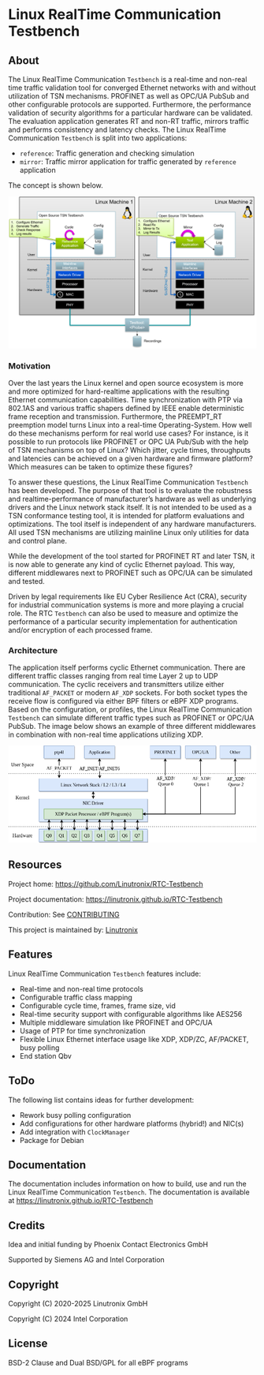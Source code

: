 # Linux RealTime Communication Testbench

## About

The Linux RealTime Communication `Testbench` is a real-time and non-real time traffic validation
tool for converged Ethernet networks with and without utilization of TSN mechanisms. PROFINET as
well as OPC/UA PubSub and other configurable protocols are supported. Furthermore, the performance
validation of security algorithms for a particular hardware can be validated. The evaluation
application generates RT and non-RT traffic, mirrors traffic and performs consistency and latency
checks. The Linux RealTime Communication `Testbench` is split into two applications:

- `reference`: Traffic generation and checking simulation
- `mirror`: Traffic mirror application for traffic generated by `reference`
  application

The concept is shown below.

<img src="Documentation/images/overview.png" width="600" alt="Linux RealTime Communication Testbench" />

### Motivation

Over the last years the Linux kernel and open source ecosystem is more and more optimized for
hard-realtime applications with the resulting Ethernet communication capabilities. Time
synchronization with PTP via 802.1AS and various traffic shapers defined by IEEE enable
deterministic frame reception and transmission. Furthermore, the PREEMPT_RT preemption model turns
Linux into a real-time Operating-System. How well do these mechanisms perform for real world use
cases? For instance, is it possible to run protocols like PROFINET or OPC UA Pub/Sub with the help
of TSN mechanisms on top of Linux? Which jitter, cycle times, throughputs and latencies can be
achieved on a given hardware and firmware platform? Which measures can be taken to optimize these
figures?

To answer these questions, the Linux RealTime Communication `Testbench` has been developed. The
purpose of that tool is to evaluate the robustness and realtime-performance of manufacturer’s
hardware as well as underlying drivers and the Linux network stack itself. It is not intended to be
used as a TSN conformance testing tool, it is intended for platform evaluations and
optimizations. The tool itself is independent of any hardware manufacturers. All used TSN mechanisms
are utilizing mainline Linux only utilities for data and control plane.

While the development of the tool started for PROFINET RT and later TSN, it is now able to generate
any kind of cyclic Ethernet payload. This way, different middlewares next to PROFINET such as OPC/UA
can be simulated and tested.

Driven by legal requirements like EU Cyber Resilience Act (CRA), security for industrial
communication systems is more and more playing a crucial role. The RTC `Testbench` can also be used
to measure and optimize the performance of a particular security implementation for authentication
and/or encryption of each processed frame.

### Architecture

The application itself performs cyclic Ethernet communication. There are
different traffic classes ranging from real time Layer 2 up to UDP
communication. The cyclic receivers and transmitters utilize either traditional
`AF_PACKET` or modern `AF_XDP` sockets. For both socket types the receive
flow is configured via either BPF filters or eBPF XDP programs. Based on the
configuration, or profiles, the Linux RealTime Communication `Testbench` can simulate different
traffic types such as PROFINET or OPC/UA PubSub. The image below shows an
example of three different middlewares in combination with non-real time
applications utilizing XDP.

<img src="Documentation/images/ref_test_app_architecture_xdp.png" width="600" alt="Linux RealTime Communication Testbench XDP Architecture" />

## Resources

Project home: https://github.com/Linutronix/RTC-Testbench

Project documentation: https://linutronix.github.io/RTC-Testbench

Contribution: See [CONTRIBUTING](https://github.com/Linutronix/RTC-Testbench/blob/main/CONTRIBUTING.md)

This project is maintained by: [Linutronix](https://www.linutronix.de/)

## Features

Linux RealTime Communication `Testbench` features include:

- Real-time and non-real time protocols
- Configurable traffic class mapping
- Configurable cycle time, frames, frame size, vid
- Real-time security support with configurable algorithms like AES256
- Multiple middleware simulation like PROFINET and OPC/UA
- Usage of PTP for time synchronization
- Flexible Linux Ethernet interface usage like XDP, XDP/ZC, AF/PACKET, busy polling
- End station Qbv

## ToDo

The following list contains ideas for further development:

- Rework busy polling configuration
- Add configurations for other hardware platforms (hybrid!) and NIC(s)
- Add integration with `ClockManager`
- Package for Debian

## Documentation

The documentation includes information on how to build, use and run the Linux
RealTime Communication `Testbench`. The documentation is available at
https://linutronix.github.io/RTC-Testbench

## Credits

Idea and initial funding by Phoenix Contact Electronics GmbH

Supported by Siemens AG and Intel Corporation

## Copyright

Copyright (C) 2020-2025 Linutronix GmbH

Copyright (C) 2024 Intel Corporation

## License

BSD-2 Clause and Dual BSD/GPL for all eBPF programs
